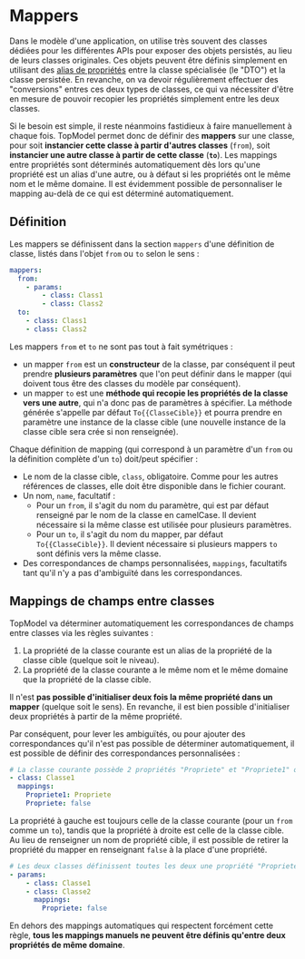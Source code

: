 # Mappers

Dans le modèle d'une application, on utilise très souvent des classes dédiées pour les différentes APIs pour exposer des objets persistés, au lieu de leurs classes originales. Ces objets peuvent être définis simplement en utilisant des [alias de propriétés](./aliases#alias-de-propriétés) entre la classe spécialisée (le "DTO") et la classe persistée. En revanche, on va devoir régulièrement effectuer des "conversions" entres ces deux types de classes, ce qui va nécessiter d'être en mesure de pouvoir recopier les propriétés simplement entre les deux classes.

Si le besoin est simple, il reste néanmoins fastidieux à faire manuellement à chaque fois. TopModel permet donc de définir des **mappers** sur une classe, pour soit **instancier cette classe à partir d'autres classes** (`from`), soit **instancier une autre classe à partir de cette classe** (**`to`**). Les mappings entre propriétés sont déterminés automatiquement dès lors qu'une propriété est un alias d'une autre, ou à défaut si les propriétés ont le même nom et le même domaine. Il est évidemment possible de personnaliser le mapping au-delà de ce qui est déterminé automatiquement.

## Définition

Les mappers se définissent dans la section `mappers` d'une définition de classe, listés dans l'objet `from` ou `to` selon le sens :

```yaml
mappers:
  from:
    - params:
        - class: Class1
        - class: Class2
  to:
    - class: Class1
    - class: Class2
```

Les mappers `from` et `to` ne sont pas tout à fait symétriques :

- un mapper `from` est un **constructeur** de la classe, par conséquent il peut prendre **plusieurs paramètres** que l'on peut définir dans le mapper (qui doivent tous être des classes du modèle par conséquent).
- un mapper `to` est une **méthode qui recopie les propriétés de la classe vers une autre**, qui n'a donc pas de paramètres à spécifier. La méthode générée s'appelle par défaut `To{{ClasseCible}}` et pourra prendre en paramètre une instance de la classe cible (une nouvelle instance de la classe cible sera crée si non renseignée).

Chaque définition de mapping (qui correspond à un paramètre d'un `from` ou la définition complète d'un `to`) doit/peut spécifier :

- Le nom de la classe cible, `class`, obligatoire. Comme pour les autres références de classes, elle doit être disponible dans le fichier courant.
- Un nom, `name`, facultatif :
  - Pour un `from`, il s'agit du nom du paramètre, qui est par défaut renseigné par le nom de la classe en camelCase. Il devient nécessaire si la même classe est utilisée pour plusieurs paramètres.
  - Pour un `to`, il s'agit du nom du mapper, par défaut `To{{ClasseCible}}`. Il devient nécessaire si plusieurs mappers `to` sont définis vers la même classe.
- Des correspondances de champs personnalisées, `mappings`, facultatifs tant qu'il n'y a pas d'ambiguïté dans les correspondances.

## Mappings de champs entre classes

TopModel va déterminer automatiquement les correspondances de champs entre classes via les règles suivantes :

1. La propriété de la classe courante est un alias de la propriété de la classe cible (quelque soit le niveau).
2. La propriété de la classe courante a le même nom et le même domaine que la propriété de la classe cible.

Il n'est **pas possible d'initialiser deux fois la même propriété dans un mapper** (quelque soit le sens). En revanche, il est bien possible d'initialiser deux propriétés à partir de la même propriété.

Par conséquent, pour lever les ambiguïtés, ou pour ajouter des correspondances qu'il n'est pas possible de déterminer automatiquement, il est possible de définir des correspondances personnalisées :

```yaml
# La classe courante possède 2 propriétés "Propriete" et "Propriete1" qui sont toutes les deux des alias de "Propriete", il y a donc ambiguïté dans un mapper "to".
- class: Classe1
  mappings:
    Propriete1: Propriete
    Propriete: false
```

La propriété à gauche est toujours celle de la classe courante (pour un `from` comme un `to`), tandis que la propriété à droite est celle de la classe cible. Au lieu de renseigner un nom de propriété cible, il est possible de retirer la propriété du mapper en renseignant `false` à la place d'une propriété.

```yaml
# Les deux classes définissent toutes les deux une propriété "Propriete", il y a donc ambiguïté car TopModel ne peut pas savoir laquelle des deux il faut choisir.
- params:
    - class: Classe1
    - class: Classe2
      mappings:
        Propriete: false
```

En dehors des mappings automatiques qui respectent forcément cette règle, **tous les mappings manuels ne peuvent être définis qu'entre deux propriétés de même domaine**.
